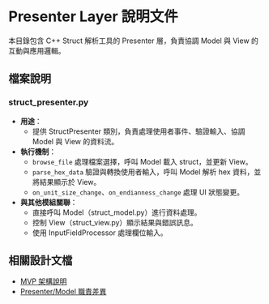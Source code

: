 # Presenter Layer 說明文件

本目錄包含 C++ Struct 解析工具的 Presenter 層，負責協調 Model 與 View 的互動與應用邏輯。

## 檔案說明

### struct_presenter.py
- **用途**：
  - 提供 StructPresenter 類別，負責處理使用者事件、驗證輸入、協調 Model 與 View 的資料流。
- **執行機制**：
  - `browse_file` 處理檔案選擇，呼叫 Model 載入 struct，並更新 View。
  - `parse_hex_data` 驗證與轉換使用者輸入，呼叫 Model 解析 hex 資料，並將結果顯示於 View。
  - `on_unit_size_change`、`on_endianness_change` 處理 UI 狀態變更。
- **與其他模組關聯**：
  - 直接呼叫 Model（struct_model.py）進行資料處理。
  - 控制 View（struct_view.py）顯示結果與錯誤訊息。
  - 使用 InputFieldProcessor 處理欄位輸入。

## 相關設計文檔
- [MVP 架構說明](../../docs/architecture/MVP_ARCHITECTURE_COMPLETE.md)
- [Presenter/Model 職責差異](../MODEL_PRESENTER_DIFFERENCES.md) 